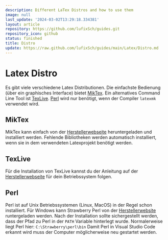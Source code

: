 ```yaml
---
description: Different LaTex Distros and how to use them
image: null
last_update: '2024-03-02T13:29:18.334381'
layout: article
repository: https://github.com/lufixSch/guides.git
repository_icon: github
status: finished
title: Distro
update: https://raw.github.com/lufixSch/guides/main/Latex/Distro.md
---
```


# Latex Distro

Es gibt viele verschiedene Latex Distributionen.
Die einfachste Bedienung (über ein graphisches Interface) bietet [MikTex](https://miktex.org). Ein alternatives Command Line Tool ist [TexLive](http://www.tug.org/texlive/).
[Perl](https://www.perl.org) wird nur benötigt, wenn der Compiler `latexmk` verwendet wird.

## MikTex

MikTex kann einfach von der [Herstellerwebseite](https://miktex.org) heruntergeladen und installiert werden.
Fehlende Bibliotheken werden automatisch installiert, wenn sie in dem verwendeten Latexprojekt benötigt werden.

## TexLive

Für die Installation von TexLive kannst du der Anleitung auf der [Herstellerwebseite](http://www.tug.org/texlive/) für dein Betriebssystem folgen.

## Perl

Perl ist auf Unix Betriebssystemen (Linux, MacOS) in der Regel schon installiert. Für Windows kann Strawberry Perl von der [Herstellerwebsite](https://strawberryperl.com) runtergeladen werden.
Nach der Installation sollte sichergestellt werden, dass der Pfad zu Perl in der `PATH` Variable hinterlegt wurde. Normalerweise liegt Perl hier: `C:\Strawberry\perl\bin`
Damit Perl in Visual Studio Code erkannt wird muss der Computer möglicherweise neu gestartet werden.